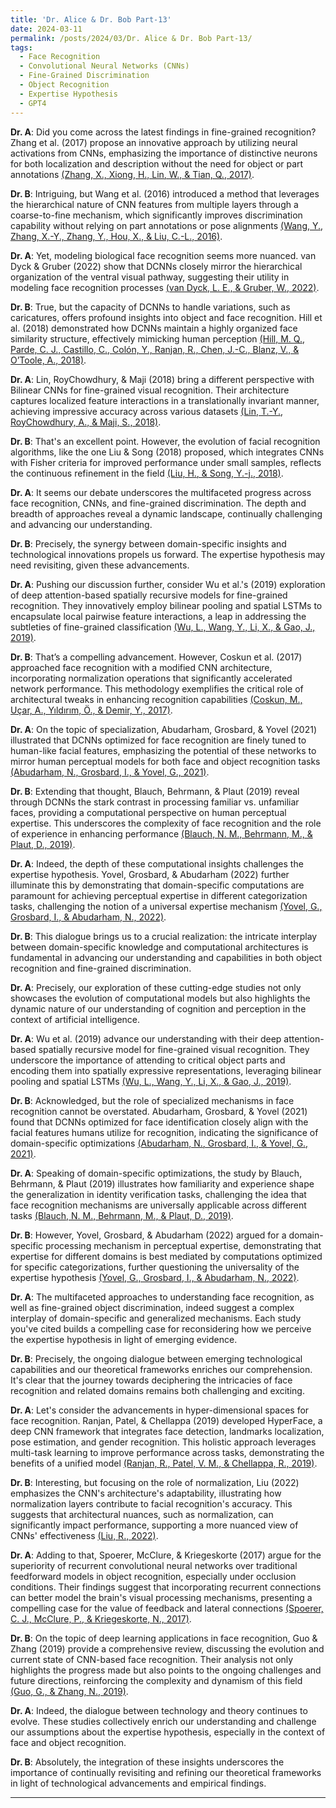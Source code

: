 ```yaml
---
title: 'Dr. Alice & Dr. Bob Part-13'
date: 2024-03-11
permalink: /posts/2024/03/Dr. Alice & Dr. Bob Part-13/
tags:
  - Face Recognition
  - Convolutional Neural Networks (CNNs)
  - Fine-Grained Discrimination
  - Object Recognition
  - Expertise Hypothesis
  - GPT4
---
```


**Dr. A**: Did you come across the latest findings in fine-grained recognition? Zhang et al. (2017) propose an innovative approach by utilizing neural activations from CNNs, emphasizing the importance of distinctive neurons for both localization and description without the need for object or part annotations [(Zhang, X., Xiong, H., Lin, W., & Tian, Q., 2017)](https://consensus.app/papers/picking-activations-finegrained-recognition-zhang/2f1e3b2850ec5c9cb1b8891693a87902/?utm_source=chatgpt).

**Dr. B**: Intriguing, but Wang et al. (2016) introduced a method that leverages the hierarchical nature of CNN features from multiple layers through a coarse-to-fine mechanism, which significantly improves discrimination capability without relying on part annotations or pose alignments [(Wang, Y., Zhang, X.-Y., Zhang, Y., Hou, X., & Liu, C.-L., 2016)](https://consensus.app/papers/exploiting-coarsetofine-mechanism-finegrained-wang/1f80250312bb55acb4c6b5927c38a83a/?utm_source=chatgpt).

**Dr. A**: Yet, modeling biological face recognition seems more nuanced. van Dyck & Gruber (2022) show that DCNNs closely mirror the hierarchical organization of the ventral visual pathway, suggesting their utility in modeling face recognition processes [(van Dyck, L. E., & Gruber, W., 2022)](https://consensus.app/papers/modeling-biological-face-recognition-deep-convolutional-dyck/a3dce942b1c35763b0f3220b8d08d48a/?utm_source=chatgpt).

**Dr. B**: True, but the capacity of DCNNs to handle variations, such as caricatures, offers profound insights into object and face recognition. Hill et al. (2018) demonstrated how DCNNs maintain a highly organized face similarity structure, effectively mimicking human perception [(Hill, M. Q., Parde, C. J., Castillo, C., Colón, Y., Ranjan, R., Chen, J.-C., Blanz, V., & O’Toole, A., 2018)](https://consensus.app/papers/networks-face-caricature-hill/ebe24e0c35315eedaa2d0d178eadde67/?utm_source=chatgpt).

**Dr. A**: Lin, RoyChowdhury, & Maji (2018) bring a different perspective with Bilinear CNNs for fine-grained visual recognition. Their architecture captures localized feature interactions in a translationally invariant manner, achieving impressive accuracy across various datasets [(Lin, T.-Y., RoyChowdhury, A., & Maji, S., 2018)](https://consensus.app/papers/bilinear-convolutional-neural-networks-finegrained-lin/1694e262a91159c892bd916f9a388b88/?utm_source=chatgpt).

**Dr. B**: That's an excellent point. However, the evolution of facial recognition algorithms, like the one Liu & Song (2018) proposed, which integrates CNNs with Fisher criteria for improved performance under small samples, reflects the continuous refinement in the field [(Liu, H., & Song, Y.-j., 2018)](https://consensus.app/papers/research-face-recognition-algorithm-based-convolution-hui/51b782e892f455ed91738b59b0203d89/?utm_source=chatgpt).

**Dr. A**: It seems our debate underscores the multifaceted progress across face recognition, CNNs, and fine-grained discrimination. The depth and breadth of approaches reveal a dynamic landscape, continually challenging and advancing our understanding.

**Dr. B**: Precisely, the synergy between domain-specific insights and technological innovations propels us forward. The expertise hypothesis may need revisiting, given these advancements.

**Dr. A**: Pushing our discussion further, consider Wu et al.'s (2019) exploration of deep attention-based spatially recursive models for fine-grained recognition. They innovatively employ bilinear pooling and spatial LSTMs to encapsulate local pairwise feature interactions, a leap in addressing the subtleties of fine-grained classification [(Wu, L., Wang, Y., Li, X., & Gao, J., 2019)](https://consensus.app/papers/deep-attentionbased-spatially-recursive-networks-wu/c72bf3e1b23a5d81b4572bfd7e1fb282/?utm_source=chatgpt).

**Dr. B**: That’s a compelling advancement. However, Coskun et al. (2017) approached face recognition with a modified CNN architecture, incorporating normalization operations that significantly accelerated network performance. This methodology exemplifies the critical role of architectural tweaks in enhancing recognition capabilities [(Coskun, M., Uçar, A., Yıldırım, Ö., & Demir, Y., 2017)](https://consensus.app/papers/face-recognition-based-network-coskun/84a02385b6365c53927b4a23c6bc57ae/?utm_source=chatgpt).

**Dr. A**: On the topic of specialization, Abudarham, Grosbard, & Yovel (2021) illustrated that DCNNs optimized for face recognition are finely tuned to human-like facial features, emphasizing the potential of these networks to mirror human perceptual models for both face and object recognition tasks [(Abudarham, N., Grosbard, I., & Yovel, G., 2021)](https://consensus.app/papers/face-recognition-depends-specialized-mechanisms-tuned-abudarham/f6f04c6df9f05aa6b7d5c0dbb20a539a/?utm_source=chatgpt).

**Dr. B**: Extending that thought, Blauch, Behrmann, & Plaut (2019) reveal through DCNNs the stark contrast in processing familiar vs. unfamiliar faces, providing a computational perspective on human perceptual expertise. This underscores the complexity of face recognition and the role of experience in enhancing performance [(Blauch, N. M., Behrmann, M., & Plaut, D., 2019)](https://consensus.app/papers/insights-expertise-face-recognition-blauch/fb2da7d236225fcfadb09b98744fcf28/?utm_source=chatgpt).

**Dr. A**: Indeed, the depth of these computational insights challenges the expertise hypothesis. Yovel, Grosbard, & Abudarham (2022) further illuminate this by demonstrating that domain-specific computations are paramount for achieving perceptual expertise in different categorization tasks, challenging the notion of a universal expertise mechanism [(Yovel, G., Grosbard, I., & Abudarham, N., 2022)](https://consensus.app/papers/deep-learning-models-expertise-support-domainspecific-yovel/8134d9b8241d56a1b6b844b193795ff3/?utm_source=chatgpt).

**Dr. B**: This dialogue brings us to a crucial realization: the intricate interplay between domain-specific knowledge and computational architectures is fundamental in advancing our understanding and capabilities in both object recognition and fine-grained discrimination.

**Dr. A**: Precisely, our exploration of these cutting-edge studies not only showcases the evolution of computational models but also highlights the dynamic nature of our understanding of cognition and perception in the context of artificial intelligence.

**Dr. A**: Wu et al. (2019) advance our understanding with their deep attention-based spatially recursive model for fine-grained visual recognition. They underscore the importance of attending to critical object parts and encoding them into spatially expressive representations, leveraging bilinear pooling and spatial LSTMs [(Wu, L., Wang, Y., Li, X., & Gao, J., 2019)](https://consensus.app/papers/deep-attentionbased-spatially-recursive-networks-wu/c72bf3e1b23a5d81b4572bfd7e1fb282/?utm_source=chatgpt).

**Dr. B**: Acknowledged, but the role of specialized mechanisms in face recognition cannot be overstated. Abudarham, Grosbard, & Yovel (2021) found that DCNNs optimized for face identification closely align with the facial features humans utilize for recognition, indicating the significance of domain-specific optimizations [(Abudarham, N., Grosbard, I., & Yovel, G., 2021)](https://consensus.app/papers/face-recognition-depends-specialized-mechanisms-tuned-abudarham/f6f04c6df9f05aa6b7d5c0dbb20a539a/?utm_source=chatgpt).

**Dr. A**: Speaking of domain-specific optimizations, the study by Blauch, Behrmann, & Plaut (2019) illustrates how familiarity and experience shape the generalization in identity verification tasks, challenging the idea that face recognition mechanisms are universally applicable across different tasks [(Blauch, N. M., Behrmann, M., & Plaut, D., 2019)](https://consensus.app/papers/insights-expertise-face-recognition-blauch/fb2da7d236225fcfadb09b98744fcf28/?utm_source=chatgpt).

**Dr. B**: However, Yovel, Grosbard, & Abudarham (2022) argued for a domain-specific processing mechanism in perceptual expertise, demonstrating that expertise for different domains is best mediated by computations optimized for specific categorizations, further questioning the universality of the expertise hypothesis [(Yovel, G., Grosbard, I., & Abudarham, N., 2022)](https://consensus.app/papers/deep-learning-models-expertise-support-domainspecific-yovel/8134d9b8241d56a1b6b844b193795ff3/?utm_source=chatgpt).

**Dr. A**: The multifaceted approaches to understanding face recognition, as well as fine-grained object discrimination, indeed suggest a complex interplay of domain-specific and generalized mechanisms. Each study you've cited builds a compelling case for reconsidering how we perceive the expertise hypothesis in light of emerging evidence.

**Dr. B**: Precisely, the ongoing dialogue between emerging technological capabilities and our theoretical frameworks enriches our comprehension. It's clear that the journey towards deciphering the intricacies of face recognition and related domains remains both challenging and exciting.

**Dr. A**: Let's consider the advancements in hyper-dimensional spaces for face recognition. Ranjan, Patel, & Chellappa (2019) developed HyperFace, a deep CNN framework that integrates face detection, landmarks localization, pose estimation, and gender recognition. This holistic approach leverages multi-task learning to improve performance across tasks, demonstrating the benefits of a unified model [(Ranjan, R., Patel, V. M., & Chellappa, R., 2019)](https://consensus.app/papers/hyperface-deep-multitask-learning-framework-face-ranjan/4313840ba7d25d05a935da9b25a0bc20/?utm_source=chatgpt).

**Dr. B**: Interesting, but focusing on the role of normalization, Liu (2022) emphasizes the CNN's architecture's adaptability, illustrating how normalization layers contribute to facial recognition's accuracy. This suggests that architectural nuances, such as normalization, can significantly impact performance, supporting a more nuanced view of CNNs' effectiveness [(Liu, R., 2022)](https://consensus.app/papers/face-recognition-based-convolutional-neural-networks-liu/d166d5a798145a31805a90854e557b51/?utm_source=chatgpt).

**Dr. A**: Adding to that, Spoerer, McClure, & Kriegeskorte (2017) argue for the superiority of recurrent convolutional neural networks over traditional feedforward models in object recognition, especially under occlusion conditions. Their findings suggest that incorporating recurrent connections can better model the brain's visual processing mechanisms, presenting a compelling case for the value of feedback and lateral connections [(Spoerer, C. J., McClure, P., & Kriegeskorte, N., 2017)](https://consensus.app/papers/recurrent-convolutional-neural-networks-better-model-spoerer/135eafb5abca56848294d8a012eba19e/?utm_source=chatgpt).

**Dr. B**: On the topic of deep learning applications in face recognition, Guo & Zhang (2019) provide a comprehensive review, discussing the evolution and current state of CNN-based face recognition. Their analysis not only highlights the progress made but also points to the ongoing challenges and future directions, reinforcing the complexity and dynamism of this field [(Guo, G., & Zhang, N., 2019)](https://consensus.app/papers/survey-deep-learning-based-face-recognition-guo/ca693e6feabc5eddaf1b8d632aa4ec46/?utm_source=chatgpt).

**Dr. A**: Indeed, the dialogue between technology and theory continues to evolve. These studies collectively enrich our understanding and challenge our assumptions about the expertise hypothesis, especially in the context of face and object recognition.

**Dr. B**: Absolutely, the integration of these insights underscores the importance of continually revisiting and refining our theoretical frameworks in light of technological advancements and empirical findings.

---